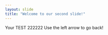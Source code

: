 ```yaml
---
layout: slide
title: "Welcome to our second slide!"
---
```

Your TEST 222222
Use the left arrow to go back!
